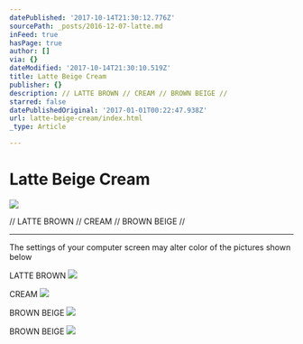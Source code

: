 ```yaml
---
datePublished: '2017-10-14T21:30:12.776Z'
sourcePath: _posts/2016-12-07-latte.md
inFeed: true
hasPage: true
author: []
via: {}
dateModified: '2017-10-14T21:30:10.519Z'
title: Latte Beige Cream
publisher: {}
description: // LATTE BROWN // CREAM // BROWN BEIGE //
starred: false
datePublishedOriginal: '2017-01-01T00:22:47.938Z'
url: latte-beige-cream/index.html
_type: Article

---
```

# Latte Beige Cream
![](https://the-grid-user-content.s3-us-west-2.amazonaws.com/3280fc27-8357-483b-b46f-810b5f45ddcc.jpg)

// LATTE BROWN // CREAM // BROWN BEIGE //

---

The settings of your computer screen may alter color of the pictures shown below

LATTE BROWN
![](https://the-grid-user-content.s3-us-west-2.amazonaws.com/bed63abd-8d05-45cb-9eb3-2a9f91b5fe4e.jpg)

CREAM
![](https://the-grid-user-content.s3-us-west-2.amazonaws.com/d6e51d33-1a6f-4067-aa79-f7bb248a6133.jpg)

BROWN BEIGE
![](https://the-grid-user-content.s3-us-west-2.amazonaws.com/ffda2f2d-0a3a-45fa-be5e-2960bba36a0f.jpg)

BROWN BEIGE
![](https://the-grid-user-content.s3-us-west-2.amazonaws.com/8489d24f-fefe-4429-8112-880abda031dc.jpg)